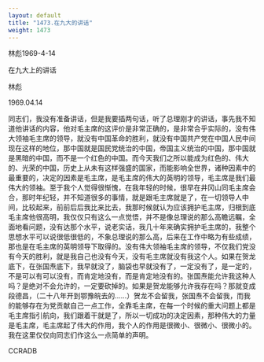 ```yaml
---
layout: default
title: "1473.在九大的讲话"
weight: 1473
---
```


林彪1969-4-14

在九大上的讲话

林彪

1969.04.14

同志们，我没有准备讲话，但是我要插两句话，听了总理刚才的讲话，事先我不知道他讲话的内容，他对毛主席的这评价是非常正确的，是非常合乎实际的，没有伟大领袖毛主席的领导，就没有中国革命的胜利，就没有中国共产党在中国人民中间现在这样的地位，那中国就是国民党统治的中国，帝国主义统治的中国，那中国就是黑暗的中国，而不是一个红色的中国。而今天我们之所以能成为红色的、伟大的、光荣的中国，历史上从未有这样强盛的国家，而能影响全世界，诸种因素中的最重要的，决定的因素是毛主席，是毛主席的伟大的英明的领导，毛主席是我们最伟大的领袖。至于我个人觉得很惭愧，在我年轻的时候，很早在井冈山同毛主席会合，那时年纪轻，并不知道很多的事情，就是跟毛主席就是了，在一切领导人中间，比较起来，前前后后我比来比去，我那时候就认为应该拥护毛主席，归根到底毛主席他很高明，我仅仅只有这么一点觉悟，并不是像总理说的那么高瞻远瞩，全面地看问题，没有达那个水平，说老实话，我几十年来确实拥护毛主席的，我整个思想水平可以说很低很低的，不象总理说的那么高，后来在工作中略为有些成绩，那也是在毛主席的英明领导下取得的。没有伟大领袖毛主席的领导，不仅我们党没有今天的胜利，就是我自己也没有今天，没有毛主席就没有我这个人。如果在贺龙底下，在张国焘底下，我早就没了，脑袋也早就没有了，一定没有了，是一定的，不是可以有可以没有，而肯定地没有，而是肯定地没有的。张国焘能允许我这种人吗？是绝对不会允许的，一定要砍掉的。如果是贺龙能够允许我存在吗？那就变成段德昌，（二十八年开到鄂豫皖去的……）贺龙不会留我，张国焘不会留我，而我的能够存在为党贡献自己一点工作，全靠毛主席，在每一个时候的重大问题上都是毛主席指引航向，我们跟着干就是了，所以一切成功的决定因素，那种伟大的力量是毛主席，毛主席起了伟大的作用，我个人的作用是很微小、很微小、很微小的。我在这里仅仅向同志们作这么一点简单的声明。

CCRADB

